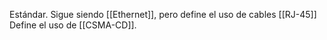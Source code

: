 Estándar.
Sigue siendo [[Ethernet]], pero define el uso de cables [[RJ-45]]
Define el uso de [[CSMA-CD]].  